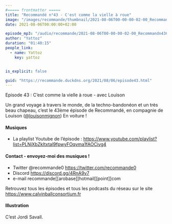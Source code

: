 ```yaml
---
#===== frontmatter =====
title: "Recommandé n°43 - C'est comme la vielle à roue"
image: "/images/recommande/thumbnail/2021-08-06T00-00-00-02-00_Recommandn43Cestcommelavielleroue.jpg"
date: 2021-08-06T00:00:00+02:00

episode_mp3: "/audio/recommande/2021-08-06T00-00-00-02-00_Recommandn43Cestcommelavielleroue.mp3"
author: "Yattoz"
duration: "01:40:15"
people_link: 
  - name: Yattoz
    key: yattoz


is_explicit: false

guid: "https://recommande.duckdns.org/2021/08/06/episode43.html"
---
```


<PodcastHeader/>

<!-- ECRIRE LA DESCRIPTION DE L'EPISODE SOUS CETTE LIGNE -->


 Episode 43 : C’est comme la vielle à roue - avec Louison 

<p>Un grand voyage à travers le monde, de la techno-bandonéon et un très beau chapeau, c’est le 43ème épisode de Recommandé, en compagnie de Louison (<a href="https://twitter.com/louisonmignon" rel="nofollow">@louisonmignon</a>) En voiture !</p>

<h4>Musiques</h4>

<ul>
  <li>La playlist Youtube de l’épisode : <a href="https://www.youtube.com/playlist?list=PLNjXbZkItxtal9fpwyFOqvma1fAOCivg4" rel="nofollow">https://www.youtube.com/playlist?list=PLNjXbZkItxtal9fpwyFOqvma1fAOCivg4</a></li>
</ul>

<h4>Contact - envoyez-moi des musiques !</h4>

<ul>
  <li>Twitter @recommande0 <a href="https://twitter.com/recommande0" rel="nofollow">https://twitter.com/recommande0</a></li>
  <li>Discord <a href="https://discord.gg/4RnA9v7" rel="nofollow">https://discord.gg/4RnA9v7</a></li>
  <li>e-mail recommande[[arobase]]hotmail[[point]]com</li>
</ul>

<p>Retrouvez tous les épisodes et tous les podcasts du réseau sur le site <a href="https://www.calvinballconsortium.fr" rel="nofollow">https://www.calvinballconsortium.fr</a></p>

<h4>Illustration</h4>

<p>C’est Jordi Savall.</p>


